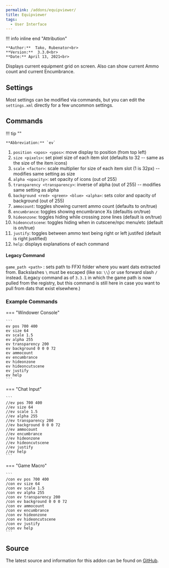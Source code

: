 ```yaml
---
permalink: /addons/equipviewer/
title: Equipviewer
tags:
  - User Interface
---
```


!!! info inline end "Attribution"

    **Author:**  Tako, Rubenator<br>
    **Version:**  3.3.0<br>
    **Date:** April 13, 2021<br>

Displays current equipment grid on screen. Also can show current Ammo count and current Encumbrance.

## Settings

Most settings can be modified via commands, but you can edit the `settings.xml` directly for a few uncommon settings.

## Commands

!!! tip ""

    **Abbreviation:** `ev`

1. `position <xpos> <ypos>`: move display to position (from top left)
2. `size <pixels>`: set pixel size of each item slot (defaults to 32 -- same as the size of the item icons)
3. `scale <factor>`: scale multiplier for size of each item slot (1 is 32px) -- modifies same setting as size
4. `alpha <opacity>`: set opacity of icons (out of 255)
5. `transparency <transparency>`: inverse of alpha (out of 255) -- modifies same setting as alpha
6. `background <red> <green> <blue> <alpha>`: sets color and opacity of background (out of 255)
7. `ammocount`: toggles showing current ammo count (defaults to on/true)
8. `encumbrance`: toggles showing encumbrance Xs (defaultis on/true)
9. `hideonzone`: toggles hiding while crossing zone lines (default is on/true)
10. `hideoncutscene`: toggles hiding when in cutscene/npc menu/etc (default is on/true)
11. `justify`: toggles between ammo text being right or left justifed (default is right justified)
12. `help`: displays explanations of each command

#### Legacy Command

`game_path <path>`
:   sets path to FFXI folder where you want dats extracted from. Backslashes `\` must be escaped (like so: `\\`) or use forward slash `/` instead. (Legacy command as of `3.3.1` in which the game path is now pulled from the registry, but this command is still here in case you want to pull from dats that exist elsewhere.)
	
### Example Commands

=== "Windower Console"

    ```
    ev pos 700 400
    ev size 64
    ev scale 1.5
    ev alpha 255
    ev transparency 200
    ev background 0 0 0 72
    ev ammocount
    ev encumbrance
    ev hideonzone
    ev hideoncutscene
    ev justify
    ev help
    ```

=== "Chat Input"

    ```
    //ev pos 700 400
    //ev size 64
    //ev scale 1.5
    //ev alpha 255
    //ev transparency 200
    //ev background 0 0 0 72
    //ev ammocount
    //ev encumbrance
    //ev hideonzone
    //ev hideoncutscene
    //ev justify
    //ev help
    ```

=== "Game Macro"

    ```
    /con ev pos 700 400
    /con ev size 64
    /con ev scale 1.5
    /con ev alpha 255
    /con ev transparency 200
    /con ev background 0 0 0 72
    /con ev ammocount
    /con ev encumbrance
    /con ev hideonzone
    /con ev hideoncutscene
    /con ev justify
    /con ev help
    ```

## Source
The latest source and information for this addon can be found on [GitHub](https://github.com/Windower/Lua/tree/live/addons/equipviewer).
